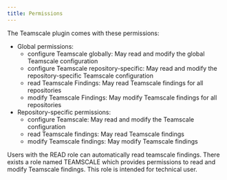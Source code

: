 ```yaml
---
title: Permissions
---
```

The Teamscale plugin comes with these permissions:

* Global permissions:
     * configure Teamscale globally: May read and modify the global Teamscale configuration
     * configure Teamscale repository-specific: May read and modify the repository-specific Teamscale configuration
     * read Teamscale Findings: May read Teamscale findings for all repositories
     * modify Teamscale Findings: May modify Teamscale findings for all repositories
* Repository-specific permissions:
    * configure Teamscale: May read and modify the Teamscale configuration
    * read Teamscale findings: May read Teamscale findings
    * modify Teamscale findings: May modify Teamscale findings

Users with the READ role can automatically read teamscale findings. 
There exists a role named TEAMSCALE which provides permissions to read and modify Teamscale findings. This role is intended for technical user.
